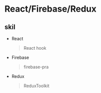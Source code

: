 # React/Firebase/Redux

## skil

- React
  > React hook
- Firebase
  > firebase-pra
- Redux
  > ReduxToolkit
